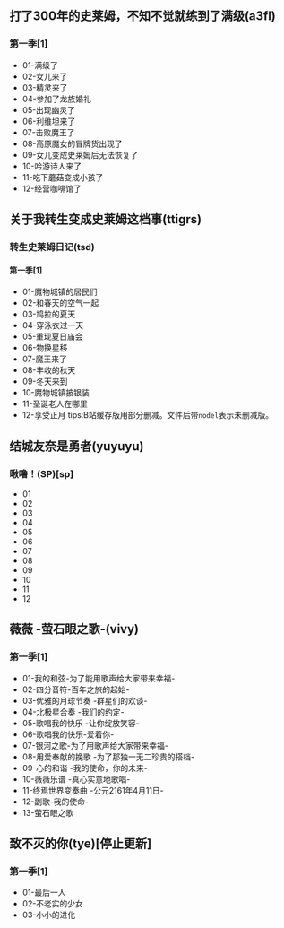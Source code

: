 ## 打了300年的史莱姆，不知不觉就练到了满级(a3fl)
### 第一季[1]
- 01-满级了
- 02-女儿来了
- 03-精灵来了
- 04-参加了龙族婚礼
- 05-出现幽灵了
- 06-利维坦来了
- 07-击败魔王了
- 08-高原魔女的冒牌货出现了
- 09-女儿变成史莱姆后无法恢复了
- 10-吟游诗人来了
- 11-吃下蘑菇变成小孩了
- 12-经营咖啡馆了

## 关于我转生变成史莱姆这档事(ttigrs)
### 转生史莱姆日记(tsd)
#### 第一季[1]
- 01-魔物城镇的居民们
- 02-和春天的空气一起
- 03-鸠拉的夏天
- 04-穿泳衣过一天
- 05-重现夏日庙会
- 06-物换星移
- 07-魔王来了
- 08-丰收的秋天
- 09-冬天来到
- 10-魔物城镇披银装
- 11-圣诞老人在哪里
- 12-享受正月
tips:B站缓存版用部分删减。文件后带`nodel`表示未删减版。

## 结城友奈是勇者(yuyuyu)
### 啾噜！(SP)[sp]
- 01
- 02
- 03
- 04
- 05
- 06
- 07
- 08
- 09
- 10
- 11
- 12

## 薇薇 -萤石眼之歌-(vivy)
### 第一季[1]
- 01-我的和弦-为了能用歌声给大家带来幸福-
- 02-四分音符-百年之旅的起始-
- 03-优雅的月球节奏 -群星们的欢谈-
- 04-北极星合奏 -我们的约定-
- 05-歌唱我的快乐 -让你绽放笑容-
- 06-歌唱我的快乐-爱着你-
- 07-银河之歌-为了用歌声给大家带来幸福-
- 08-用爱奉献的挽歌 -为了那独一无二珍贵的搭档-
- 09-心的和谐 -我的使命，你的未来-
- 10-薇薇乐谱 -真心实意地歌唱-
- 11-终焉世界变奏曲 -公元2161年4月11日-
- 12-副歌-我的使命-
- 13-萤石眼之歌

## 致不灭的你(tye)[停止更新]
### 第一季[1]
- 01-最后一人
- 02-不老实的少女
- 03-小小的进化